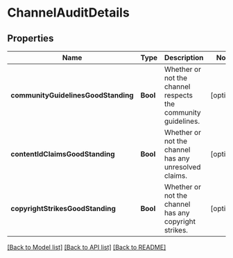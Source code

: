 # ChannelAuditDetails

## Properties
Name | Type | Description | Notes
------------ | ------------- | ------------- | -------------
**communityGuidelinesGoodStanding** | **Bool** | Whether or not the channel respects the community guidelines. | [optional] 
**contentIdClaimsGoodStanding** | **Bool** | Whether or not the channel has any unresolved claims. | [optional] 
**copyrightStrikesGoodStanding** | **Bool** | Whether or not the channel has any copyright strikes. | [optional] 

[[Back to Model list]](../README.md#documentation-for-models) [[Back to API list]](../README.md#documentation-for-api-endpoints) [[Back to README]](../README.md)


